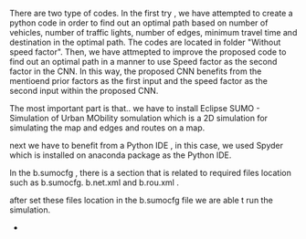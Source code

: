 There are two type of codes. In the first try , we  have attempted to create a python code in order to find out an optimal path based on number of vehicles, number of traffic lights, number of edges,  minimum travel time and destination in the optimal path. The codes are located in folder "Without speed factor".  Then, we have attmepted to improve the proposed code to find out an optimal path in a manner to use Speed factor as the second factor in the CNN. In this way, the proposed CNN benefits from the mentioend prior factors as the first input and the speed factor as the second input  within the proposed CNN.

The most important part is that.. we have to install Eclipse SUMO - Simulation of Urban MObility somulation which is a 2D simulation for simulating the map and edges and routes on a map.

next we have to benefit from a Python IDE , in this case, we used Spyder which is installed on anaconda package as the Python IDE.

In the b.sumocfg  , there is a section that is related to required files location such as  b.sumocfg. b.net.xml and b.rou.xml .

after set these files location in the b.sumocfg file we are able t run the simulation.

-
